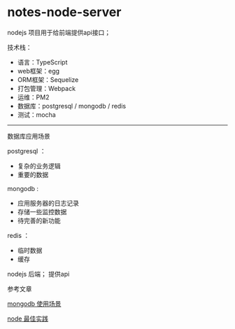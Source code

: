# notes-node-server

nodejs 项目用于给前端提供api接口；

技术栈：

* 语言：TypeScript
* web框架：egg 
* ORM框架：Sequelize 
* 打包管理：Webpack 
* 运维：PM2 
* 数据库：postgresql / mongodb / redis
* 测试：mocha

----

数据库应用场景

postgresql ：

* 复杂的业务逻辑
* 重要的数据

mongodb :

* 应用服务器的日志记录
* 存储一些监控数据
* 待完善的新功能

redis ：

* 临时数据
* 缓存

nodejs 后端； 提供api

参考文章

[mongodb 使用场景](https://www.cnblogs.com/williamjie/p/10416294.html)

[node 最佳实践](https://github.com/goldbergyoni/nodebestpractices/blob/master/README.chinese.md)
